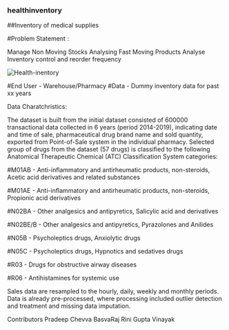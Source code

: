 ### healthinventory
##Inventory of medical supplies

#Problem Statement : 

Manage Non Moving Stocks
Analysing Fast Moving Products
Analyse Inventory control and reorder frequency

![Health-inentory](https://www.bscstoragesolutions.com/wp-content/uploads/2017/12/medical-storage.jpg)

#End User - Warehouse/Pharmacy
#Data - Dummy inventory data for past xx years

Data Charatchristics:

The dataset is built from the initial dataset consisted of 600000 transactional data collected in 6 years (period 2014-2019), indicating date and time of sale, pharmaceutical drug brand name and sold quantity, exported from Point-of-Sale system in the individual pharmacy. Selected group of drugs from the dataset (57 drugs) is classified to the following Anatomical Therapeutic Chemical (ATC) Classification System categories:

#M01AB - Anti-inflammatory and antirheumatic products, non-steroids, Acetic acid derivatives and related substances

#M01AE - Anti-inflammatory and antirheumatic products, non-steroids, Propionic acid derivatives

#N02BA - Other analgesics and antipyretics, Salicylic acid and derivatives

#N02BE/B - Other analgesics and antipyretics, Pyrazolones and Anilides

#N05B - Psycholeptics drugs, Anxiolytic drugs

#N05C - Psycholeptics drugs, Hypnotics and sedatives drugs

#R03 - Drugs for obstructive airway diseases

#R06 - Antihistamines for systemic use

Sales data are resampled to the hourly, daily, weekly and monthly periods. Data is already pre-processed, where processing included outlier detection and treatment and missing data imputation.

Contributors
Pradeep Chevva
BasvaRaj 
Rini Gupta 
Vinayak
